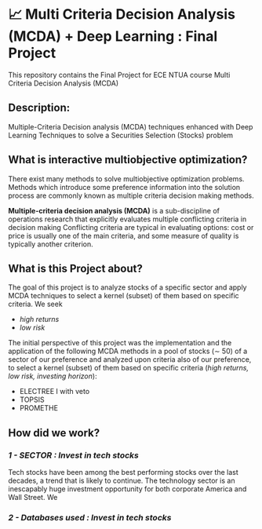 
# 📈 Multi Criteria Decision Analysis (MCDA) + Deep Learning : Final Project


This repository contains the Final Project for ECE NTUA course Multi Criteria Decision Analysis (MCDA)

## Description:

Multiple-Criteria Decision analysis (MCDA) techniques enhanced with Deep Learning Techniques to solve a Securities Selection (Stocks) problem

## What is interactive multiobjective optimization?
There exist many methods to solve multiobjective optimization problems. Methods which introduce some preference information into the solution process are commonly known as multiple criteria decision making methods. 

**Multiple-criteria decision analysis (MCDA)** is a sub-discipline of operations research that explicitly evaluates multiple conflicting criteria in decision making  Conflicting criteria are typical in evaluating options: cost or price is usually one of the main criteria, and some measure of quality is typically another criterion.

## What is this Project about?
The goal of this project is to analyze stocks of a specific sector and apply MCDA techniques to select a kernel (subset) of them based on specific criteria. We seek
* *high returns* 
* *low risk*

The initial perspective of this project was the implementation and the application of the following MCDA methods in a pool of stocks (∼ 50) of a sector of our preference and analyzed upon criteria also of our preference, to select a kernel (subset) of them based on specific criteria (*high returns, low risk, investing horizon*):
* ELECTREE I with veto
* TOPSIS
* PROMETHE

## How did we work?
### *1 - SECTOR : Invest in tech stocks*
Tech stocks have been among the best performing stocks over the last decades, a trend that is likely to continue. The technology sector is an inescapably huge investment opportunity for both corporate America and Wall Street. We

### *2 - Databases used : Invest in tech stocks*

